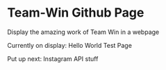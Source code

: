# Team-Win Github Page
Display the amazing work of Team Win in a webpage


Currently on display: Hello World Test Page

Put up next: Instagram API stuff

